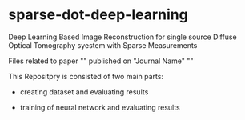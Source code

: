 # sparse-dot-deep-learning
Deep Learning Based Image Reconstruction for single source Diffuse Optical Tomography syestem with Sparse Measurements

Files related to paper
"<papername>"
published on "Journal Name"
"<paperimage>"


This Repositpry is consisted of two main parts:

*  creating dataset and evaluating results


*  training of neural network and evaluating results
